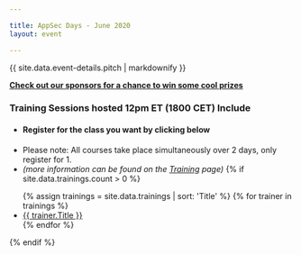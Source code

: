 ```yaml
---

title: AppSec Days - June 2020
layout: event

---
```

<script type="application/ld+json">
{
  "@context": "https://schema.org",
  "@type": "Event",
  "name": "AppSec Days - Summer of Security 2020",
  "description": "The OWASP Foundation is hosting Virtual AppSec Days on the last Tuesday and Wednesday in June, July, and August. 
        The trainings will begin at 12:00pm Eastern Time (USA)/6:00pm Central European Time.",
  "startDate": "2020-06-23",
  "endDate": "2020-08-26",
  "eventStatus": "https://schema.org/EventMovedOnline",
  "eventAttendanceMode": "https://schema.org/OnlineEventAttendanceMode",
  "location": {
    "@type": "VirtualLocation",
    "url": "https://appsecdays.org/"
  },
  "offers": [{
    "@type": "Offer",
    "name": "Training Courses",
    "price": "495",
    "priceCurrency": "USD",
    "validFrom": "2020-05-20",
    "url": "https://appsecdays.org/register/",
    "availability": "https://schema.org/InStock"
  },{
    "@type": "Offer",
    "name": "Member Training Courses",
    "price": "445",
    "priceCurrency": "USD",
    "validFrom": "2020-05-20",
    "url": "https://appsecdays.org/register/",
    "availability": "https://schema.org/InStock"
  }]
}
</script>

<!-- rebuild 11-->

{{ site.data.event-details.pitch | markdownify }}

 **[Check out our sponsors for a chance to win some cool prizes](https://appsecdays.org/sponsors/swag/)**

### Training Sessions hosted 12pm ET (1800 CET) Include


* #### Register for the class you want by clicking below
* Please note: All courses take place simultaneously over 2 days, only register for 1.
* *(more information can be found on the [Training](/trainings/) page)*
{% if site.data.trainings.count > 0 %}
<ul>
  {% assign trainings = site.data.trainings | sort: 'Title' %}
  {% for trainer in trainings %}
    <li><a href="{{trainer.URL}}">{{ trainer.Title }}</a></li>
  {% endfor %}
</ul>
{% endif %}

